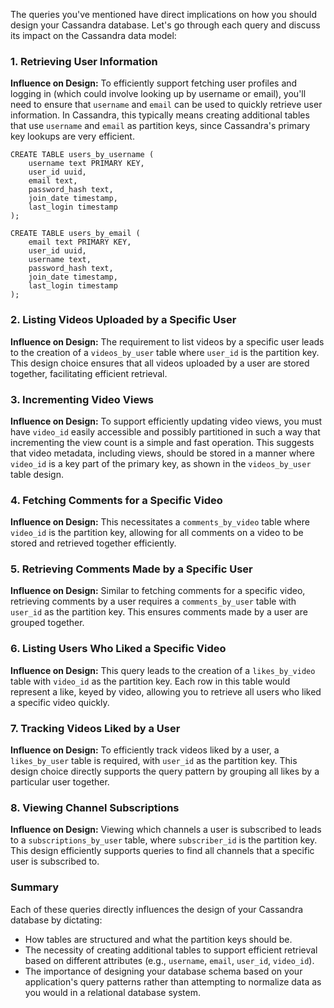 The queries you've mentioned have direct implications on how you should design your Cassandra database. Let's go through each query and discuss its impact on the Cassandra data model:

### 1. Retrieving User Information

**Influence on Design:** To efficiently support fetching user profiles and logging in (which could involve looking up by username or email), you'll need to ensure that `username` and `email` can be used to quickly retrieve user information. In Cassandra, this typically means creating additional tables that use `username` and `email` as partition keys, since Cassandra's primary key lookups are very efficient. 

```cql
CREATE TABLE users_by_username (
    username text PRIMARY KEY,
    user_id uuid,
    email text,
    password_hash text,
    join_date timestamp,
    last_login timestamp
);

CREATE TABLE users_by_email (
    email text PRIMARY KEY,
    user_id uuid,
    username text,
    password_hash text,
    join_date timestamp,
    last_login timestamp
);
```

### 2. Listing Videos Uploaded by a Specific User

**Influence on Design:** The requirement to list videos by a specific user leads to the creation of a `videos_by_user` table where `user_id` is the partition key. This design choice ensures that all videos uploaded by a user are stored together, facilitating efficient retrieval.

### 3. Incrementing Video Views

**Influence on Design:** To support efficiently updating video views, you must have `video_id` easily accessible and possibly partitioned in such a way that incrementing the view count is a simple and fast operation. This suggests that video metadata, including views, should be stored in a manner where `video_id` is a key part of the primary key, as shown in the `videos_by_user` table design.

### 4. Fetching Comments for a Specific Video

**Influence on Design:** This necessitates a `comments_by_video` table where `video_id` is the partition key, allowing for all comments on a video to be stored and retrieved together efficiently.

### 5. Retrieving Comments Made by a Specific User

**Influence on Design:** Similar to fetching comments for a specific video, retrieving comments by a user requires a `comments_by_user` table with `user_id` as the partition key. This ensures comments made by a user are grouped together.

### 6. Listing Users Who Liked a Specific Video

**Influence on Design:** This query leads to the creation of a `likes_by_video` table with `video_id` as the partition key. Each row in this table would represent a like, keyed by video, allowing you to retrieve all users who liked a specific video quickly.

### 7. Tracking Videos Liked by a User

**Influence on Design:** To efficiently track videos liked by a user, a `likes_by_user` table is required, with `user_id` as the partition key. This design choice directly supports the query pattern by grouping all likes by a particular user together.

### 8. Viewing Channel Subscriptions

**Influence on Design:** Viewing which channels a user is subscribed to leads to a `subscriptions_by_user` table, where `subscriber_id` is the partition key. This design efficiently supports queries to find all channels that a specific user is subscribed to.

### Summary

Each of these queries directly influences the design of your Cassandra database by dictating:
- How tables are structured and what the partition keys should be.
- The necessity of creating additional tables to support efficient retrieval based on different attributes (e.g., `username`, `email`, `user_id`, `video_id`).
- The importance of designing your database schema based on your application's query patterns rather than attempting to normalize data as you would in a relational database system.